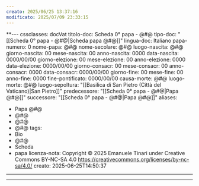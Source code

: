 ```yaml
---
creato: 2025/06/25 13:37:16
modificato: 2025/07/09 23:33:15
---
```


**---
cssclasses: docVat
titolo-doc: Scheda 0° papa - @#@
tipo-doc: "[[Scheda 0° papa - @#@|Scheda papa @#@]]"
lingua-doc: Italiano
papa-numero: 0
nome-papa: @#@
nome-secolare: @#@
luogo-nascita: @#@
giorno-nascita: 00
mese-nascita: 00
anno-nascita: 0000
data-nascita: 0000/00/00
giorno-elezione: 00
mese-elezione: 00
anno-elezione: 0000
data-elezione: 0000/00/00
giorno-consacr: 00
mese-consacr: 00
anno-consacr: 0000
data-consacr: 0000/00/00
giorno-fine: 00
mese-fine: 00
anno-fine: 0000
fine-pontificato: 0000/00/00
causa-morte: @#@
luogo-morte: @#@
luogo-sepoltura: "[[Basilica di San Pietro (Città del Vaticano)|San Pietro]]"
predecessore: "[[Scheda 0° papa - @#@|Papa @#@]]"
successore: "[[Scheda 0° papa - @#@|Papa @#@]]"
aliases:
 - Papa @#@
 - @#@
 - @#@
 - @#@
tags:
 - Bio
 - @#@
 - Scheda
 - papa
licenza-nota: Copyright © 2025 Emanuele Tinari under Creative Commons BY-NC-SA 4.0 https://creativecommons.org/licenses/by-nc-sa/4.0/
creato: 2025-06-25T14:50:37

---

***